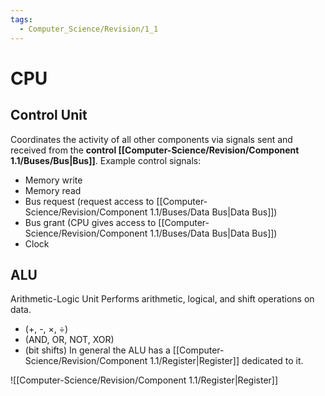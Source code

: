 ```yaml
---
tags:
  - Computer_Science/Revision/1_1
---
```

# CPU

## Control Unit
Coordinates the activity of all other components via signals sent and received from the **control [[Computer-Science/Revision/Component 1.1/Buses/Bus|Bus]]**.
Example control signals:
- Memory write
- Memory read
- Bus request (request access to [[Computer-Science/Revision/Component 1.1/Buses/Data Bus|Data Bus]])
- Bus grant (CPU gives access to [[Computer-Science/Revision/Component 1.1/Buses/Data Bus|Data Bus]])
- Clock

## ALU
Arithmetic-Logic Unit
Performs arithmetic, logical, and shift operations on data.
- (+, -, $\times$, $\div$)
- (AND, OR, NOT, XOR)
- (bit shifts)
In general the ALU has a [[Computer-Science/Revision/Component 1.1/Register|Register]] dedicated to it.

![[Computer-Science/Revision/Component 1.1/Register|Register]]

